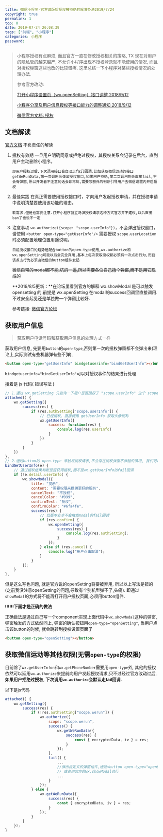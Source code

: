 ```yaml
---
title: 微信小程序-官方改版后授权被拒绝的解决办法2019/7/24
copyright: true
permalink: 1
top: 0
date: 2019-07-24 20:08:39
tags: ["前端", "小程序"]
categories: 小程序
password:
---
```


> 小程序授权有点麻烦, 而且官方一直在修改授权相关的策略, TX 现在对用户的隐私管的越来越严, 不允许小程序出现不授权登录就不能使用的情况, 而且对授权弹窗这些也改的比较蛋疼. 这里总结一下小程序对某些授权情况的处理办法. 
>
> 参考官方改动:
>
>  [打开小程序设置页（wx.openSetting）接口调整 2018/9/12](https://developers.weixin.qq.com/community/develop/doc/000cea2305cc5047af5733de751008) 
>
> [小程序分享及用户信息授权等接口能力的调整通知 2018/9/12](https://developers.weixin.qq.com/community/develop/doc/000eacab888a20e8a2579099754401)
>
> [微信官方文档: 授权](https://developers.weixin.qq.com/miniprogram/dev/framework/open-ability/authorize.html)

## 文档解读

[官方文档](https://developers.weixin.qq.com/miniprogram/dev/framework/open-ability/authorize.html)  不负责任的解读

<!--more-->

1. 授权有效期
   一旦用户明确同意或拒绝过授权，其授权关系会记录在后台，直到用户主动删除小程序。

   `即用户授权过后,下次调用接口会自动走fail回调,比如获取微信运动的接口 getWeRunData,第一次调用会弹出授权窗口,如果用户拒绝,第二次调用则会直接fail,不会有弹窗,所以开发者不注意的话会非常坑,需要写额外的判断引导用户去微信设置内开启授权`

2. 最佳实践
   在真正需要使用授权接口时，才向用户发起授权申请，并在授权申请中说明清楚要使用该功能的理由。

   `软需求,但是也需要注意.打开小程序就立马弹授权请求这种方式官方并不建议,以后直接ban了也说不一定`

3. 注意事项
   `wx.authorize({scope: "scope.userInfo"})`，不会弹出授权窗口，请使用 `<button open-type="getUserInfo"/>`
   需要授权 `scope.userLocation` 时必须配置地理位置用途说明。

   `目前授权接口的趋势是配合button的open-type使用,wx.authorize和wx.openSetting可能以后会完全弃用,基本上每次获取授权都必须有一次点击行为,而且该点击行为必须由微信的button组件发起`
   
   ~~微信自带的modal都不能,坑的一逼,所以需要各位自己撸个弹窗,而不是用它现成的~~
   
   **2019/8/5更新：**在论坛里看到官方的解释 wx.showModal 是可以触发 opensetting 的,前提是 wx.openSetting 在modal的success回调里直接调用. 不过安全起见还是单独做一个弹窗比较好.
   
   参考链接: [微信官方论坛](https://developers.weixin.qq.com/community/develop/doc/000cea2305cc5047af5733de751008)

## 获取用户信息

> 获取用户电话号码和获取用户信息的处理方式一样

获取用户信息, 先要用`button`的`open-type`,否则第一次的授权弹窗都不会弹出来(理论上,实际测试有些机器弹有些不弹),

```html
<button open-type="getUserInfo" bindgetuserinfo="bindGetUserInfo"></button>
```

`bindgetuserinfo="bindGetUserInfo"`可以对授权事件的结果进行处理

接着是 js 代码( 错误写法 )

```js
// 1.通过 wx.getSetting 先查询一下用户是否授权了 "scope.userInfo" 这个 scope 
attached() {
    wx.getSetting({
        success(res) {
            if (res.authSetting['scope.userInfo']) {
                // 已经授权，直接调用 getUserInfo 获取头像昵称
                wx.getUserInfo({
                    success: function(res) {
                        console.log(res.userInfo)
                    }
                })
            }   
        }
    })
},
// 2.通过button的 open-type 来触发授权请求,不会存在授权弹窗不弹起的情况, 我们可以回调函数获取用户的授权结果,加以提示
bindGetUserInfo(e) {
    // 通过授权结果判断是否获得授权,而不是wx.getUserInfo的fail回调
    if (!e.detail.userInfo) {
        wx.showModal({
            title: "提示",
            content: "需要权限来提供更好的服务",
            cancelText: "不授权",
            cancelColor: "#999",
            confirmText: "授权",
            confirmColor: "#6fa4fe",
            success(res) {
                // 低版本安卓不会触发modal的fail回调
                if (res.confirm) {
                    wx.openSetting({
                        success(res) {
                            console.log(res.authSetting);
                        }
                    });
                } else if (res.cancel) {
                    console.log("用户点击取消");
                }
            }
        });
    }
},
```

但是这么写也问题, 就是官方说的openSetting将要被弃用, 所以以上写法是错的(之前我没注意openSetting的问题,导致有个别机型弹不了,头痛). 即通过`showModal`的方式将不能再打开用户授权页面,必须用button组件.

**!!!!!!下面才是正确的做法**

正确做法是通过自己写一个component实现上面代码中`wx.showModal`这种的弹窗, 弹窗触发的方式依然同上, 弹窗的确认按钮用`open-type="openSetting"`, 当用户点击该button的时候, 就会跳转到授权设置页面了

```html
<button open-type="openSetting"></button>
```

## 获取微信运动等其他权限(无需`open-type`的权限)

目前除了`wx.getUserInfon`和`wx.getPhoneNumber`需要用`open-type`外, 其他的授权依然可以延用`wx.authorize`来提前向用户发起授权请求,只不过经过官方改动过后, **如果用户拒绝过授权, 下次调用`wx.authorize`会默认走fail回调.**

以下是js代码

```js
attached() {
    wx.getSetting({
        success(res) {
            if (!res.authSetting["scope.werun"]) {
                wx.authorize({
                    scope: "scope.werun",
                    success() {
                        wx.getWeRunData({
                            success(res) {
                                const { encryptedData, iv } = res;
                            }
                        });
                    },
                    fail() {
                        ...
                    	//弹出自定义的弹窗组件,通过<button open-type="openSetting"></button>打开授权页面
                        // 或者用官方的wx.showModal也行
                        ...
                    }
                });
            } else {
                wx.getWeRunData({
                    success(res) {
                        const { encryptedData, iv } = res;
                    }
                });
            }
        }
    });
}
```

